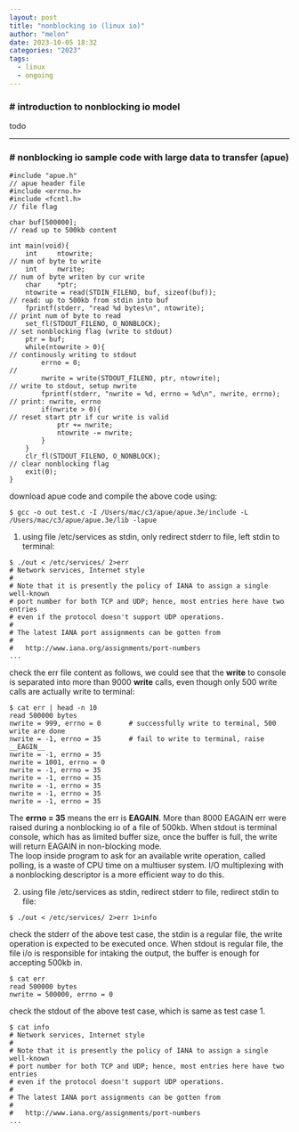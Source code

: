 ```yaml
---
layout: post
title: "nonblocking io (linux io)"
author: "melon"
date: 2023-10-05 18:32
categories: "2023"
tags:
  - linux
  - ongoing
---
```


### # introduction to nonblocking io model
todo

<hr>

### # nonblocking io sample code with large data to transfer (apue)
```text
#include "apue.h"                                                     // apue header file
#include <errno.h>
#include <fcntl.h>                                                    // file flag

char buf[500000];                                                     // read up to 500kb content

int main(void){
    int     ntowrite;                                                 // num of byte to write
    int     nwrite;                                                   // num of byte writen by cur write
    char    *ptr;
    ntowrite = read(STDIN_FILENO, buf, sizeof(buf));                  // read: up to 500kb from stdin into buf
    fprintf(stderr, "read %d bytes\n", ntowrite);                     // print num of byte to read
    set_fl(STDOUT_FILENO, O_NONBLOCK);                                // set nonblocking flag (write to stdout)
    ptr = buf;
    while(ntowrite > 0){                                              // continously writing to stdout
        errno = 0;                                                    // 
        nwrite = write(STDOUT_FILENO, ptr, ntowrite);                 // write to stdout, setup nwrite
        fprintf(stderr, "nwrite = %d, errno = %d\n", nwrite, errno);  // print: nwrite, errno
        if(nwrite > 0){                                               // reset start ptr if cur write is valid
            ptr += nwrite;
            ntowrite -= nwrite;
        }
    }
    clr_fl(STDOUT_FILENO, O_NONBLOCK);                                // clear nonblocking flag
    exit(0);
}
```
download apue code and compile the above code using:
```text
$ gcc -o out test.c -I /Users/mac/c3/apue/apue.3e/include -L /Users/mac/c3/apue/apue.3e/lib -lapue
```
1) using file /etc/services as stdin, only redirect stderr to file, left stdin to terminal:
```text
$ ./out < /etc/services/ 2>err
# Network services, Internet style
#
# Note that it is presently the policy of IANA to assign a single well-known
# port number for both TCP and UDP; hence, most entries here have two entries
# even if the protocol doesn't support UDP operations.
#
# The latest IANA port assignments can be gotten from
#
#	http://www.iana.org/assignments/port-numbers
...
```
check the err file content as follows, we could see that the __write__ to console is separated into more than 9000 __write__ calls, even though only 500 write calls are actually write to terminal:
```text
$ cat err | head -n 10
read 500000 bytes
nwrite = 999, errno = 0       # successfully write to terminal, 500 write are done
nwrite = -1, errno = 35       # fail to write to terminal, raise __EAGIN__
nwrite = -1, errno = 35 
nwrite = 1001, errno = 0
nwrite = -1, errno = 35
nwrite = -1, errno = 35
nwrite = -1, errno = 35
nwrite = -1, errno = 35
nwrite = -1, errno = 35
```
The __errno = 35__ means the err is __EAGAIN__. More than 8000 EAGAIN err were raised during a nonblocking io of a file of 500kb. When stdout is terminal console, which has as limited buffer size, once the buffer is full, the write will return EAGAIN in non-blocking mode.  
The loop inside program to ask for an available write operation, called polling, is a waste of CPU time on a multiuser system. I/O multiplexing with a nonblocking descriptor is a more efficient way to do this.

2) using file /etc/services as stdin, redirect stderr to file, redirect stdin to file:
```text
$ ./out < /etc/services/ 2>err 1>info
```
check the stderr of the above test case, the stdin is a regular file, the write operation is expected to be executed once. When stdout is regular file, the file i/o is responsible for intaking the output, the buffer is enough for accepting 500kb in.
```text
$ cat err
read 500000 bytes
nwrite = 500000, errno = 0
```
check the stdout of the above test case, which is same as test case 1.
```text
$ cat info
# Network services, Internet style
#
# Note that it is presently the policy of IANA to assign a single well-known
# port number for both TCP and UDP; hence, most entries here have two entries
# even if the protocol doesn't support UDP operations.
#
# The latest IANA port assignments can be gotten from
#
#	http://www.iana.org/assignments/port-numbers
...
```
